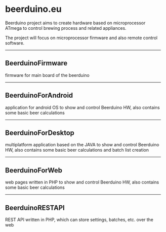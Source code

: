 beerduino.eu
======

Beerduino project aims to create hardware based on microprocessor ATmega to control brewing process and related appliances.

The project will focus on microprocessor firmware and also remote control software.
___

BeerduinoFirmware
------
firmware for main board of the beerduino
___

BeerduinoForAndroid
------
application for android OS to show and control Beerduino HW, also contains some basic beer calculations
___

BeerduinoForDesktop
------
multiplatform application based on the JAVA to show and control Beerduino HW, also contains some basic beer calculations and batch list creation
___

BeerduinoForWeb
------
web pages written in PHP to show and control Beerduino HW, also contains some basic beer calculations
___

BeerduinoRESTAPI
------
REST API written in PHP, which can store settings, batches, etc. over the web
